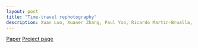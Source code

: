 ```yaml
---
layout: post
title: "Time-travel rephotography"
description: Xuan Luo, Xuaner Zhang, Paul Yoo, Ricardo Martin-Brualla, Jason Lawrence, Steven M Seitz
---
```


[Paper](https://arxiv.org/abs/2012.12261) [Project page](https://time-travel-rephotography.github.io/)